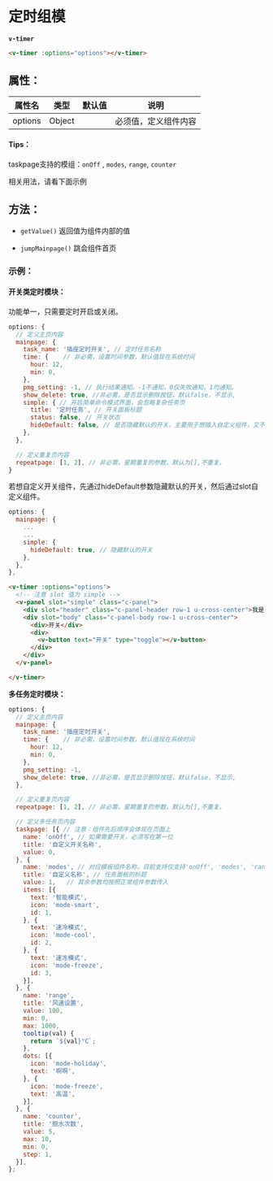 # 定时组模

**`v-timer`**


```html
<v-timer :options="options"></v-timer>
```

## 属性：

属性名   |    类型   |     默认值     |     说明
----    | ----    | ----    | ----    |
options |  Object  |  | 必须值，定义组件内容

#### Tips：
taskpage支持的模组：`onOff` , `modes`, `range`, `counter`

相关用法，请看下面示例

## 方法：

- `getValue()` 返回值为组件内部的值

- `jumpMainpage()` 跳会组件首页


### 示例：


#### 开关类定时模块：

功能单一，只需要定时开启或关闭。

```js
options: {
  // 定义主页内容
  mainpage: {
    task_name: '插座定时开关', // 定时任务名称
    time: {    // 非必需，设置时间参数，默认值现在系统时间
      hour: 12,
      min: 0,
    },
    pmg_setting: -1, // 执行结果通知。-1不通知，0仅失败通知，1均通知。
    show_delete: true, //非必需，是否显示删除按钮，默认false，不显示,
    simple: { // 开启简单命令模式界面，会忽略复杂任务页
      title: '定时任务', // 开关面板标题
      status: false, // 开关状态
      hideDefault: false, // 是否隐藏默认的开关，主要用于想插入自定义组件，又不想要默认的开关组件
    },
  },

  // 定义重复页内容
  repeatpage: [1, 2], // 非必需，星期重复的参数，默认为[],不重复。
}

```
若想自定义开关组件，先通过hideDefault参数隐藏默认的开关，然后通过slot自定义组件。

```js
options: {
  mainpage: {
    ...
    ...
    simple: {
      hideDefault: true, // 隐藏默认的开关
    },
  },
},

```

```html
<v-timer :options="options">
  <!-- 注意 slot 值为 simple -->
  <v-panel slot="simple" class="c-panel">
    <div slot="header" class="c-panel-header row-1 u-cross-center">我是标题</div>
    <div slot="body" class="c-panel-body row-1 u-cross-center">
      <div>开关</div>
      <div>
        <v-button text="开关" type="toggle"></v-button>
      </div>
    </div>
  </v-panel>

</v-timer>

```

**多任务定时模块：**

```js
options: {
  // 定义主页内容
  mainpage: {
    task_name: '插座定时开关',
    time: {    // 非必需，设置时间参数，默认值现在系统时间
      hour: 12,
      min: 0,
    },
    pmg_setting: -1,
    show_delete: true, //非必需，是否显示删除按钮，默认false，不显示,
  },

  // 定义重复页内容
  repeatpage: [1, 2], // 非必需，星期重复的参数，默认为[],不重复。

  // 定义多任务页内容
  taskpage: [{ // 注意：组件先后顺序会体现在页面上
    name: 'onOff', // 如果需要开关，必须写在第一位
    title: '自定义开关名称',
    value: 0,
  }, {
    name: 'modes', // 对应模板组件名称，目前支持仅支持'onOff', 'modes', 'range', 'counter'
    title: '自定义名称', // 任务面板的标题
    value: 1,   // 其余参数均按照正常组件参数传入
    items: [{
      text: '智能模式',
      icon: 'mode-smart',
      id: 1,
    }, {
      text: '速冷模式',
      icon: 'mode-cool',
      id: 2,
    }, {
      text: '速冻模式',
      icon: 'mode-freeze',
      id: 3,
    }],
  }, {
    name: 'range',
    title: '风速设置',
    value: 100,
    min: 0,
    max: 1000,
    tooltip(val) {
      return `${val}°C`;
    },
    dots: [{
      icon: 'mode-holiday',
      text: '啊啊',
    }, {
      icon: 'mode-freeze',
      text: '高温',
    }],
  }, {
    name: 'counter',
    title: '脱水次数',
    value: 5,
    max: 10,
    min: 0,
    step: 1,
  }],
};
```
